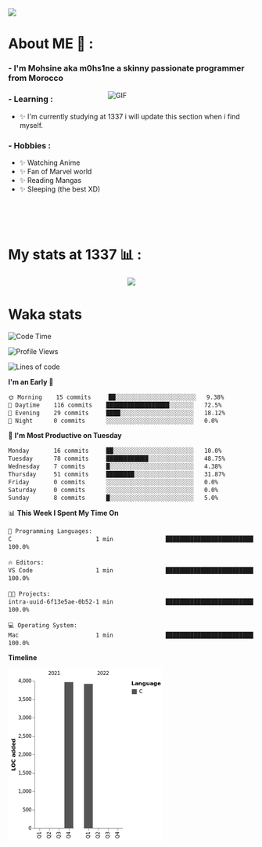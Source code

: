 <img src="https://rishavanand.github.io/static/images/greetings.gif" align="center" style="width: 60%" />
</br>

# About ME 💬 :

### - I'm Mohsine aka m0hs1ne a skinny passionate programmer from Morocco

<img hight="250" width="300" alt="GIF" align="right" src="https://raw.githubusercontent.com/RaghavK16/RaghavK16/master/giphy.webp">

### - Learning :
- ✨ I'm currently studying at 1337 i will update this section when i find myself.

### - Hobbies : 
- ✨ Watching Anime
- ✨ Fan of Marvel world
- ✨ Reading Mangas
- ✨ Sleeping (the best XD)

</br>
</br>
</br>

# My stats at 1337 📊 :

<div align="center"><img src="https://1337-readme-hxx2.vercel.app/api/profile?cursus=42cursus&dark=true&login=mel-hada" /></div>

# Waka stats

<!--START_SECTION:waka-->
![Code Time](http://img.shields.io/badge/Code%20Time-1%20min-blue)

![Profile Views](http://img.shields.io/badge/Profile%20Views-10-blue)

![Lines of code](https://img.shields.io/badge/From%20Hello%20World%20I%27ve%20Written-8%20Thousand%20lines%20of%20code-blue)

**I'm an Early 🐤** 

```text
🌞 Morning    15 commits     ██░░░░░░░░░░░░░░░░░░░░░░░   9.38% 
🌆 Daytime    116 commits    ██████████████████░░░░░░░   72.5% 
🌃 Evening    29 commits     ████░░░░░░░░░░░░░░░░░░░░░   18.12% 
🌙 Night      0 commits      ░░░░░░░░░░░░░░░░░░░░░░░░░   0.0%

```
📅 **I'm Most Productive on Tuesday** 

```text
Monday       16 commits     ██░░░░░░░░░░░░░░░░░░░░░░░   10.0% 
Tuesday      78 commits     ████████████░░░░░░░░░░░░░   48.75% 
Wednesday    7 commits      █░░░░░░░░░░░░░░░░░░░░░░░░   4.38% 
Thursday     51 commits     ████████░░░░░░░░░░░░░░░░░   31.87% 
Friday       0 commits      ░░░░░░░░░░░░░░░░░░░░░░░░░   0.0% 
Saturday     0 commits      ░░░░░░░░░░░░░░░░░░░░░░░░░   0.0% 
Sunday       8 commits      █░░░░░░░░░░░░░░░░░░░░░░░░   5.0%

```


📊 **This Week I Spent My Time On** 

```text
💬 Programming Languages: 
C                        1 min               █████████████████████████   100.0%

🔥 Editors: 
VS Code                  1 min               █████████████████████████   100.0%

🐱‍💻 Projects: 
intra-uuid-6f13e5ae-0b52-1 min               █████████████████████████   100.0%

💻 Operating System: 
Mac                      1 min               █████████████████████████   100.0%

```

**Timeline**

![Chart not found](https://raw.githubusercontent.com/m0hs1ne/m0hs1ne/main/charts/bar_graph.png) 


<!--END_SECTION:waka-->

